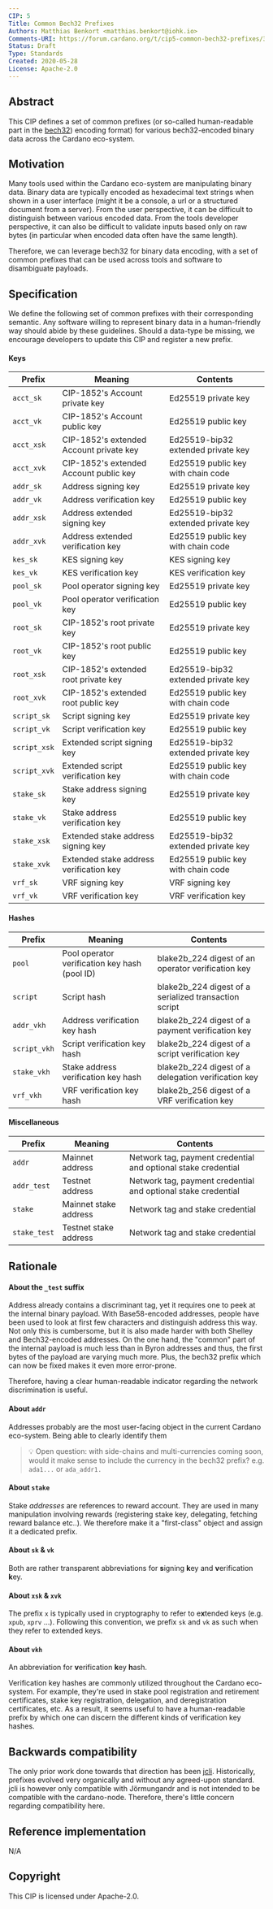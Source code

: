 ```yaml
---
CIP: 5
Title: Common Bech32 Prefixes
Authors: Matthias Benkort <matthias.benkort@iohk.io>
Comments-URI: https://forum.cardano.org/t/cip5-common-bech32-prefixes/35189
Status: Draft
Type: Standards
Created: 2020-05-28
License: Apache-2.0
---
```


## Abstract

This CIP defines a set of common prefixes (or so-called human-readable part in the [bech32](https://github.com/bitcoin/bips/blob/master/bip-0173.mediawiki)) encoding format) for various bech32-encoded binary data across the Cardano eco-system.

## Motivation

Many tools used within the Cardano eco-system are manipulating binary data. Binary data are typically encoded as hexadecimal text strings when shown in a user interface (might it be a console, a url or a structured document from a server). From the user perspective, it can be difficult to distinguish between various encoded data. From the tools developer perspective, it can also be difficult to validate inputs based only on raw bytes (in particular when encoded data often have the same length).

Therefore, we can leverage bech32 for binary data encoding, with a set of common prefixes that can be used across tools and software to disambiguate payloads.

## Specification

We define the following set of common prefixes with their corresponding semantic. Any software willing to represent binary data in a human-friendly way should abide by these guidelines. Should a data-type be missing, we encourage developers to update this CIP and register a new prefix.

#### Keys

| Prefix       | Meaning                                 | Contents                                               |
| ---          | ---                                     | ---                                                    |
| `acct_sk`    | CIP-1852's Account private key          | Ed25519 private key                                    |
| `acct_vk`    | CIP-1852's Account public key           | Ed25519 public key                                     |
| `acct_xsk`   | CIP-1852's extended Account private key | Ed25519-bip32 extended private key                     |
| `acct_xvk`   | CIP-1852's extended Account public key  | Ed25519 public key with chain code                     |
| `addr_sk`    | Address signing key                     | Ed25519 private key                                    |
| `addr_vk`    | Address verification key                | Ed25519 public key                                     |
| `addr_xsk`   | Address extended signing key            | Ed25519-bip32 extended private key                     |
| `addr_xvk`   | Address extended verification key       | Ed25519 public key with chain code                     |
| `kes_sk`     | KES signing key                         | KES signing key                                        |
| `kes_vk`     | KES verification key                    | KES verification key                                   |
| `pool_sk`    | Pool operator signing key               | Ed25519 private key                                    |
| `pool_vk`    | Pool operator verification key          | Ed25519 public key                                     |
| `root_sk`    | CIP-1852's root private key             | Ed25519 private key                                    |
| `root_vk`    | CIP-1852's root public key              | Ed25519 public key                                     |
| `root_xsk`   | CIP-1852's extended root private key    | Ed25519-bip32 extended private key                     |
| `root_xvk`   | CIP-1852's extended root public key     | Ed25519 public key with chain code                     |
| `script_sk`  | Script signing key                      | Ed25519 private key                                    |
| `script_vk`  | Script verification key                 | Ed25519 public key                                     |
| `script_xsk` | Extended script signing key             | Ed25519-bip32 extended private key                     |
| `script_xvk` | Extended script verification key        | Ed25519 public key with chain code                     |
| `stake_sk`   | Stake address signing key               | Ed25519 private key                                    |
| `stake_vk`   | Stake address verification key          | Ed25519 public key                                     |
| `stake_xsk`  | Extended stake address signing key      | Ed25519-bip32 extended private key                     |
| `stake_xvk`  | Extended stake address verification key | Ed25519 public key with chain code                     |
| `vrf_sk`     | VRF signing key                         | VRF signing key                                        |
| `vrf_vk`     | VRF verification key                    | VRF verification key                                   |

#### Hashes

| Prefix       | Meaning                                       | Contents                                               |
| ---          | ---                                           | ---                                                    |
| `pool`       | Pool operator verification key hash (pool ID) | blake2b\_224 digest of an operator verification key    |
| `script`     | Script hash                                   | blake2b\_224 digest of a serialized transaction script |
| `addr_vkh`   | Address verification key hash                 | blake2b\_224 digest of a payment verification key      |
| `script_vkh` | Script verification key hash                  | blake2b\_224 digest of a script verification key       |
| `stake_vkh`  | Stake address verification key hash           | blake2b\_224 digest of a delegation verification key   |
| `vrf_vkh`    | VRF verification key hash                     | blake2b\_256 digest of a VRF verification key          |


#### Miscellaneous 

| Prefix       | Meaning               | Contents                                                      |
| ---          | ---                   | ---                                                           |
| `addr`       | Mainnet address       | Network tag, payment credential and optional stake credential |
| `addr_test`  | Testnet address       | Network tag, payment credential and optional stake credential |
| `stake`      | Mainnet stake address | Network tag and stake credential                              |
| `stake_test` | Testnet stake address | Network tag and stake credential                              |


## Rationale

#### About the `_test` suffix

Address already contains a discriminant tag, yet it requires one to peek at the internal binary payload. With Base58-encoded addresses, people have been used to look at first few characters and distinguish address this way. Not only this is cumbersome, but it is also made harder with both Shelley and Bech32-encoded addresses. On the one hand, the "common" part of the internal payload is much less than in Byron addresses and thus, the first bytes of the payload are varying much more. Plus, the bech32 prefix which can now be fixed makes it even more error-prone.

Therefore, having a clear human-readable indicator regarding the network discrimination is useful.

#### About `addr`

Addresses probably are the most user-facing object in the current Cardano eco-system. Being able to clearly identify them

> :bulb: Open question: with side-chains and multi-currencies coming soon, would it make sense to include the currency in the bech32 prefix? e.g. `ada1...` or `ada_addr1.`

#### About `stake`

Stake _addresses_ are references to reward account. They are used in many manipulation involving rewards (registering stake key, delegating, fetching reward balance etc..). We therefore make it a "first-class" object and assign it a dedicated prefix.

#### About `sk` & `vk`

Both are rather transparent abbreviations for **s**igning **k**ey and **v**erification **k**ey.

#### About `xsk` & `xvk`

The prefix `x` is typically used in cryptography to refer to e**x**tended keys (e.g. `xpub`, `xprv` ...). Following this convention, we prefix `sk` and `vk` as such when they refer to extended keys.

#### About `vkh`

An abbreviation for **v**erification **k**ey **h**ash.

Verification key hashes are commonly utilized throughout the Cardano
eco-system. For example, they're used in stake pool registration and
retirement certificates, stake key registration, delegation, and
deregistration certificates, etc. As a result, it seems useful to have a
human-readable prefix by which one can discern the different kinds of
verification key hashes.

## Backwards compatibility

The only prior work done towards that direction has been [jcli](https://input-output-hk.github.io/jormungandr/jcli/introduction.html). Historically, prefixes evolved very organically and without any agreed-upon standard. jcli is however only compatible with Jörmungandr and is not intended to be compatible with the cardano-node. Therefore, there's little concern regarding compatibility here.

## Reference implementation

N/A

## Copyright

This CIP is licensed under Apache-2.0.
